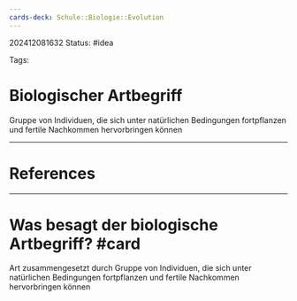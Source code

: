 ```yaml
---
cards-deck: Schule::Biologie::Evolution
---
```

202412081632
Status: #idea

Tags:

# Biologischer Artbegriff
Gruppe von Individuen, die sich unter natürlichen Bedingungen fortpflanzen und fertile Nachkommen hervorbringen können


---
# References



---


# Was besagt der biologische Artbegriff? #card 
Art zusammengesetzt durch Gruppe von Individuen, die sich unter natürlichen Bedingungen fortpflanzen und fertile Nachkommen hervorbringen können